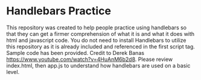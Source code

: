 # Handlebars Practice
This repository was created to help people practice using handlebars so that they can get a firmer comprehension of what it is and what it does with html and javascript code. You do not need to install Handlebars to utilize this repository as it is already included and referenced in the first script tag. 
Sample code has been provided. Credit to Derek Banas https://www.youtube.com/watch?v=4HuAnM6b2d8.
Please review index.html, then app.js to understand how handlebars are used on a basic level.